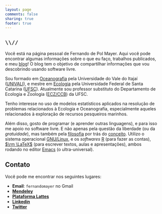 ```yaml
---
layout: page
comments: false
sharing: true
footer: true
---
```


## `\\//`

Você está na página pessoal de Fernando de Pol Mayer. Aqui você pode encontrar algumas informações sobre o que eu faço, trabalhos publicados, e meu [blog](/blog)! O blog tem o objetivo de compartilhar informações que vou descobrindo usando software livre.

Sou formado em [Oceanografia](http://www.univali.br/oceano) pela Universidade do Vale do Itajaí ([UNIVALI](http://www.univali.br)), e mestre em [Ecologia](http://poseco.ufsc.br) pela Universidade Federal de Santa Catarina ([UFSC](http://ufsc.br)). Atualmente sou professor substituto do Departamento de Ecologia e Zoologia ([ECZ/CCB](http://ecz.ccb.ufsc.br/)) da UFSC.

Tenho interesse no uso de modelos estatísticos aplicados na resolução de problemas relacionados à Ecologia e Oceanografia, especialmente aqueles relacionados à exploração de recursos pesqueiros marinhos.

Além disso, gosto de programar (e aprender outras linguagens), e para isso me apoio no software livre. E não apenas pela questão da liberdade (ou da *gratuidade*), mas também pela [filosofia](http://www.gnu.org/philosophy/) por trás do [conceito](http://en.wikipedia.org/wiki/Open_source). Utilizo o sistema operacional [GNU/Linux](http://www.gnu.org/gnu/linux-and-gnu.html), e os *softwares* [R](http://r-project.org) (para fazer as contas), [$\rm \LaTeX$](http://www.latex-project.org/) (para escrever textos, aulas e apresentações), ambos rodando no editor [Emacs](http://www.gnu.org/software/emacs/) (o ultra-universal).

## Contato

Você pode me encontrar nos seguintes lugares:

* **Email**: `fernandomayer` no Gmail
* [**Mendeley**](http://www.mendeley.com/profiles/fernando-mayer)
* [**Plataforma Lattes**](http://lattes.cnpq.br/2222077812442414)
* [**Linkedin**](http://www.linkedin.com/pub/fernando-de-pol-mayer/56/48/36a)
* [**Twitter**](https://twitter.com/fernando_mayer)

